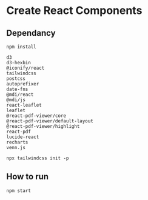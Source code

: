 # Create React Components

## Dependancy

```
npm install

d3
d3-hexbin
@iconify/react
tailwindcss
postcss
autoprefixer
date-fns
@mdi/react
@mdi/js
react-leaflet
leaflet
@react-pdf-viewer/core
@react-pdf-viewer/default-layout
@react-pdf-viewer/highlight
react-pdf
lucide-react
recharts
venn.js
```


```
npx tailwindcss init -p
```


## How to run

```
npm start
```
